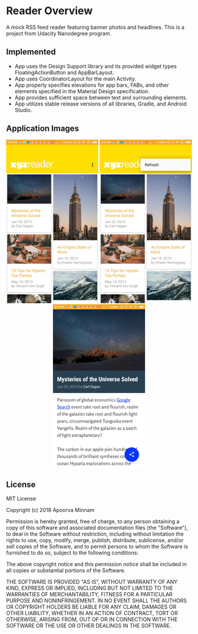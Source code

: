 # Reader Overview
A mock RSS feed reader featuring banner photos and headlines.
This is a project from Udacity Nanodegree program.

## Implemented
- App uses the Design Support library and its provided widget types FloatingActionButton and AppBarLayout.
- App uses CoordinatorLayout for the main Activity.
- App properly specifies elevations for app bars, FABs, and other elements specified in the Material Design specification.
- App provides sufficient space between text and surrounding elements.
- App utilizes stable release versions of all libraries, Gradle, and Android Studio.


## Application Images

<p align="center">
   <img src="https://github.com/24apoorva/Reader/blob/master/home.jpeg" width="250" title="home">
   <img src="https://github.com/24apoorva/Reader/blob/master/refresh.jpeg" width="250" title="refresh">
   <img src="https://github.com/24apoorva/Reader/blob/master/details.jpeg" width="250" title="details">
</p>

## License

MIT License

Copyright (c) 2018 Apoorva Minnam

Permission is hereby granted, free of charge, to any person obtaining a copy
of this software and associated documentation files (the "Software"), to deal
in the Software without restriction, including without limitation the rights
to use, copy, modify, merge, publish, distribute, sublicense, and/or sell
copies of the Software, and to permit persons to whom the Software is
furnished to do so, subject to the following conditions:

The above copyright notice and this permission notice shall be included in all
copies or substantial portions of the Software.

THE SOFTWARE IS PROVIDED "AS IS", WITHOUT WARRANTY OF ANY KIND, EXPRESS OR
IMPLIED, INCLUDING BUT NOT LIMITED TO THE WARRANTIES OF MERCHANTABILITY,
FITNESS FOR A PARTICULAR PURPOSE AND NONINFRINGEMENT. IN NO EVENT SHALL THE
AUTHORS OR COPYRIGHT HOLDERS BE LIABLE FOR ANY CLAIM, DAMAGES OR OTHER
LIABILITY, WHETHER IN AN ACTION OF CONTRACT, TORT OR OTHERWISE, ARISING FROM,
OUT OF OR IN CONNECTION WITH THE SOFTWARE OR THE USE OR OTHER DEALINGS IN THE
SOFTWARE.
